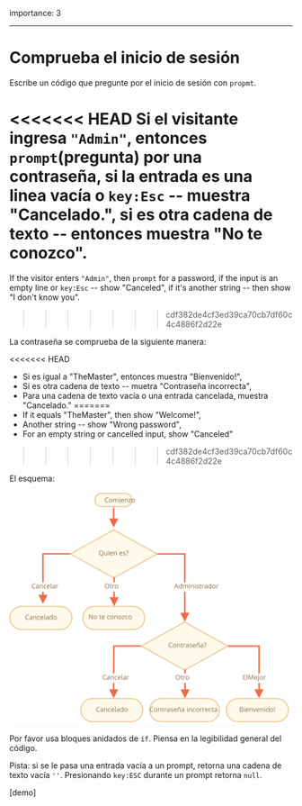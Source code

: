 importance: 3

---

# Comprueba el inicio de sesión

Escribe un código que pregunte por el inicio de sesión con `propmt`.

<<<<<<< HEAD
Si el visitante ingresa `"Admin"`, entonces `prompt`(pregunta) por una contraseña, si la entrada es una linea vacía o `key:Esc` -- muestra "Cancelado.", si es otra cadena de texto -- entonces muestra "No te conozco".
=======
If the visitor enters `"Admin"`, then `prompt` for a password, if the input is an empty line or `key:Esc` -- show "Canceled", if it's another string -- then show "I don't know you".
>>>>>>> cdf382de4cf3ed39ca70cb7df60c4c4886f2d22e

La contraseña se comprueba de la siguiente manera:

<<<<<<< HEAD
-  Si es igual a "TheMaster", entonces muestra "Bienvenido!",
-  Si es otra cadena de texto -- muetra "Contraseña incorrecta",
-  Para una cadena de texto vacía o una entrada cancelada, muestra "Cancelado."
=======
- If it equals "TheMaster", then show "Welcome!",
- Another string -- show "Wrong password",
- For an empty string or cancelled input, show "Canceled"
>>>>>>> cdf382de4cf3ed39ca70cb7df60c4c4886f2d22e

El esquema:

![](ifelse_task.svg)

Por favor usa bloques anidados de `if`. Piensa en la legibilidad general del código.

Pista: si se le pasa una entrada vacía a un prompt, retorna una cadena de texto vacía `''`. Presionando `key:ESC` durante un prompt retorna `null`.

[demo]
